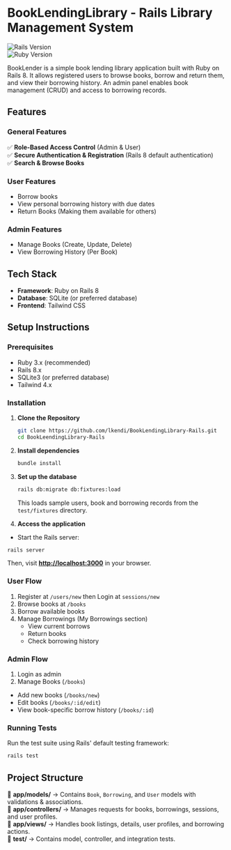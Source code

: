 # **BookLendingLibrary - Rails Library Management System**

![Rails Version](https://img.shields.io/badge/Rails-8.0.0-red)  
![Ruby Version](https://img.shields.io/badge/Ruby-3.2.0-green)

BookLender is a simple book lending library application built with Ruby on Rails 8. It allows registered users to browse books, borrow and return them, and view their borrowing history. An admin panel  enables book management (CRUD) and access to borrowing records.


## Features
### **General Features**

✅ **Role-Based Access Control** (Admin & User)  
✅ **Secure Authentication & Registration** (Rails 8 default authentication)  
✅ **Search & Browse Books**

### User Features

- Borrow books
- View personal borrowing history with due dates
- Return Books (Making them available for others)

### Admin Features

- Manage Books (Create, Update, Delete)
- View Borrowing History (Per Book)


## Tech Stack

-   **Framework**: Ruby on Rails 8
-   **Database**: SQLite (or preferred database)
-   **Frontend**: Tailwind CSS


## Setup Instructions

### Prerequisites

- Ruby 3.x (recommended)
- Rails 8.x
- SQLite3 (or preferred database)
- Tailwind 4.x

### Installation

1. **Clone the Repository**
   ```bash
   git clone https://github.com/lkendi/BookLendingLibrary-Rails.git
   cd BookLeendingLibrary-Rails
   ```
2. **Install dependencies**
    ```bash
    bundle install
    ```
3. **Set up the database**
    ```bash
    rails db:migrate db:fixtures:load
    ```

    This loads sample users, book and borrowing records from the `test/fixtures` directory.


4. **Access the application**
- Start the Rails server:
```bash
rails server
```

Then, visit **[http://localhost:3000](http://localhost:3000)** in your browser.

### User Flow

1.  Register at `/users/new` then Login at `sessions/new`
2.  Browse books at `/books`
3.  Borrow available books
4.  Manage Borrowings (My Borrowings section)
    -   View current borrows
    -   Return books
    -   Check borrowing history

### Admin Flow

1.  Login as admin
2.  Manage Books (`/books`)
  -   Add new books (`/books/new`)
  -   Edit books (`/books/:id/edit`)
  -   View book-specific borrow history (`/books/:id`)

### Running Tests

Run the test suite using Rails' default testing framework:
```bash
rails test
```

## Project Structure

📁 **app/models/** → Contains `Book`, `Borrowing`, and `User` models with validations & associations.  
📁 **app/controllers/** → Manages requests for books, borrowings, sessions, and user profiles.  
📁 **app/views/** → Handles book listings, details, user profiles, and borrowing actions.  
📁 **test/** → Contains model, controller, and integration tests.
